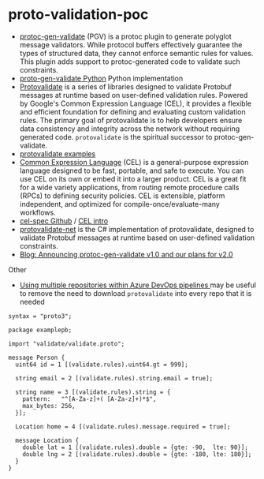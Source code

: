 # proto-validation-poc

* [protoc-gen-validate](https://github.com/bufbuild/protoc-gen-validate) (PGV) is a protoc plugin to generate polyglot message validators. While protocol buffers effectively guarantee the types of structured data, they cannot enforce semantic rules for values. This plugin adds support to protoc-generated code to validate such constraints.
* [proto-gen-validate Python](https://github.com/bufbuild/protoc-gen-validate/tree/main/python) Python implementation
* [Protovalidate](https://github.com/bufbuild/protovalidate/tree/main) is a series of libraries designed to validate Protobuf messages at runtime based on user-defined validation rules. Powered by Google's Common Expression Language (CEL), it provides a flexible and efficient foundation for defining and evaluating custom validation rules. The primary goal of protovalidate is to help developers ensure data consistency and integrity across the network without requiring generated code. `protovalidate` is the spiritual successor to protoc-gen-validate.
* [protovalidate examples](https://github.com/bufbuild/protovalidate/tree/main/examples)
* [Common Expression Language](https://cel.dev/overview/cel-overview)  (CEL) is a general-purpose expression language designed to be fast, portable, and safe to execute. You can use CEL on its own or embed it into a larger product. CEL is a great fit for a wide variety applications, from routing remote procedure calls (RPCs) to defining security policies. CEL is extensible, platform independent, and optimized for compile-once/evaluate-many workflows.
* [cel-spec Github](https://github.com/google/cel-spec) / [CEL intro](https://github.com/google/cel-spec/blob/master/doc/intro.md)
* [protovalidate-net](https://github.com/telus-oss/protovalidate-net) is the C# implementation of protovalidate, designed to validate Protobuf messages at runtime based on user-defined validation constraints.
* [Blog: Announcing protoc-gen-validate v1.0 and our plans for v2.0
](https://buf.build/blog/protoc-gen-validate-v1-and-v2)

Other
* [Using multiple repositories within Azure DevOps pipelines
](https://msftplayground.com/2021/05/using-multiple-repositories-within-azure-devops-pipelines/) may be useful to remove the need to download `protovalidate` into every repo that it is needed

```
syntax = "proto3";

package examplepb;

import "validate/validate.proto";

message Person {
  uint64 id = 1 [(validate.rules).uint64.gt = 999];

  string email = 2 [(validate.rules).string.email = true];

  string name = 3 [(validate.rules).string = {
    pattern:   "^[A-Za-z]+( [A-Za-z]+)*$",
    max_bytes: 256,
  }];

  Location home = 4 [(validate.rules).message.required = true];

  message Location {
    double lat = 1 [(validate.rules).double = {gte: -90,  lte: 90}];
    double lng = 2 [(validate.rules).double = {gte: -180, lte: 180}];
  }
}
```
